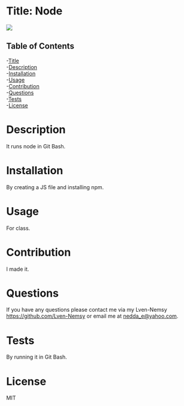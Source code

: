 # Title: Node
<img src="https://img.shields.io/badge/License-MIT-yellow.svg">
  
## Table of Contents

-[Title](#title)  
-[Description](#description)  
-[Installation](#installation)  
-[Usage](#usage)  
-[Contribution](#contribution)  
-[Questions](#questions)  
-[Tests](#tests)  
-[License](#license)  



# Description 
It runs node in Git Bash.

# Installation 
By creating a JS file and installing npm.

# Usage 
For class.

# Contribution
I made it.

# Questions
If you have any questions please contact me via my Lven-Nemsy https://github.com/Lven-Nemsy or email me at nedda_e@yahoo.com.

# Tests
By running it in Git Bash.

# License
MIT